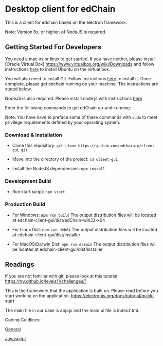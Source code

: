 # Desktop client for edChain

This is a client for edchain based on the electron framework.

Note: Version 6x, or higher, of NodeJS is required.

## Getting Started For Developers

You need a mac os or linux to get started. If you have neither, please install [Oracle Virtual Box] https://www.virtualbox.org/wiki/Downloads and follow instructions [here](https://www.lifewire.com/run-ubuntu-within-windows-virtualbox-2202098) to install Ubuntu on the virtual box. 

You will also need to install Git. Follow instructions [here](https://git-scm.com/book/en/v2/Getting-Started-Installing-Git) to install it. Once complete, please get edchain running on your machine. The instructions are stated below.

NodeJS is also required. Please install node js with instructions [here](https://nodejs.org/en/download/package-manager/)

Enter the following commands to get edChain up-and-running:

Note: You have have to preface some of these commands with `sudo` to meet privilege requirements defined by your operating system.

### Download & Installation

* Clone this repository:
`git clone https://github.com/edchainio/client-gui.git`

* Move into the directory of the project:
`cd client-gui`

* Install the NodeJS dependencies:
`npm install`

### Development Build

* Run start script:
`npm start`

### Production Build

* For Windows:
`npm run build`
The output distribution files will be located at edchain-client-gui/dist/edChain-win32-x64

* For Linux Dist:
`npm run deb64`
The output distribution files will be located at edchain-client-gui/dist/installer

* For MacOS/Darwin Dist:
`npm run darwin`
The output distribution files will be located at edchain-client-gui/dist/installer

## Readings
If you are not familiar with git, please look at this tutorial: https://try.github.io/levels/1/challenges/1

This is the framework that the application is built on. Please read before you start working on the application. 
https://electronjs.org/docs/tutorial/quick-start

The main file in our case is app.js and the main ui file is index.html.

Coding Guidlines:

[General](https://github.com/Automattic/wp-calypso/blob/master/docs/coding-guidelines.md)

[Javascript](https://github.com/Automattic/wp-calypso/blob/master/docs/coding-guidelines/javascript.md)


